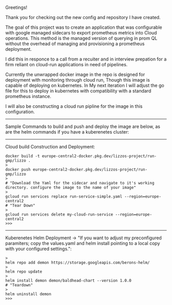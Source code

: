 Greetings!

Thank you for checking out the new config and repository I have created. 

The goal of this project was to create an application that was configurable with google managed sidecars to export prometheus metrics into Cloud operations.
This method is the managed version of querying in prom QL without the overhead of managing and provisioning a prometheus deployment.

I did this in responce to a call from a recuiter and in interview prepation for a firm reliant on cloud-run applications in need of pipelines. 

Currently the unwrapped docker image in the repo is designed for deployment with monitoring through cloud run, Though this image is capable of deploying on kubernetes.
In My next iteration I will adjust the go file for this to deploy in kubernetes with compatibility with a standard prometheus instance. 

I will also be constructing a cloud run pipline for the image in this configuration.

---


Sample Commands to build and push and deploy the image are below, as are the helm commands if you have a kuberenetes cluster:

---
Cloud build Construction and Deployment:


```
docker build -t europe-central2-docker.pkg.dev/lizzos-project/run-gmp/lizzo .
>
docker push europe-central2-docker.pkg.dev/lizzos-project/run-gmp/lizzo
>
# "Download the Yaml for the sidecar and navigate to it's working directory. configure the image to the name of your image"
>
gcloud run services replace run-service-simple.yaml --region=europe-central2
# "Tear Down"
>
gcloud run services delete my-cloud-run-service --region=europe-central2
>>>
```
---

Kuberenetes Helm Deployment -> "If you want to adjust my preconfigured paramiters; copy the values.yaml and helm install pointing to a local copy with your configured settings.":

```
>
helm repo add demon https://storage.googleapis.com/berons-helm/
>
helm repo update
>
helm install demon demon/baldhead-chart --version 1.0.0
# "Teardown" 
>
helm uninstall demon
>>>
```
